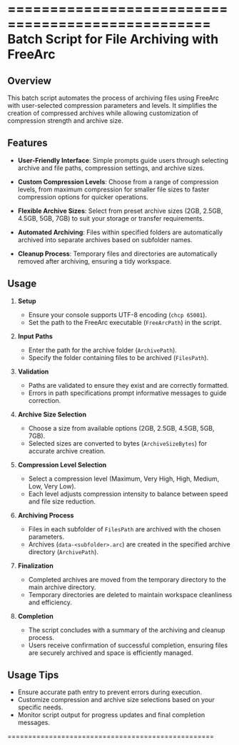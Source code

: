 ==================================================
Batch Script for File Archiving with FreeArc
==================================================

## Overview

This batch script automates the process of archiving files using FreeArc with user-selected compression parameters and levels. It simplifies the creation of compressed archives while allowing customization of compression strength and archive size.

## Features

- **User-Friendly Interface**: Simple prompts guide users through selecting archive and file paths, compression settings, and archive sizes.
  
- **Custom Compression Levels**: Choose from a range of compression levels, from maximum compression for smaller file sizes to faster compression options for quicker operations.

- **Flexible Archive Sizes**: Select from preset archive sizes (2GB, 2.5GB, 4.5GB, 5GB, 7GB) to suit your storage or transfer requirements.

- **Automated Archiving**: Files within specified folders are automatically archived into separate archives based on subfolder names.

- **Cleanup Process**: Temporary files and directories are automatically removed after archiving, ensuring a tidy workspace.

## Usage

1. **Setup**

   - Ensure your console supports UTF-8 encoding (`chcp 65001`).
   - Set the path to the FreeArc executable (`FreeArcPath`) in the script.

2. **Input Paths**

   - Enter the path for the archive folder (`ArchivePath`).
   - Specify the folder containing files to be archived (`FilesPath`).

3. **Validation**

   - Paths are validated to ensure they exist and are correctly formatted.
   - Errors in path specifications prompt informative messages to guide correction.

4. **Archive Size Selection**

   - Choose a size from available options (2GB, 2.5GB, 4.5GB, 5GB, 7GB).
   - Selected sizes are converted to bytes (`ArchiveSizeBytes`) for accurate archive creation.

5. **Compression Level Selection**

   - Select a compression level (Maximum, Very High, High, Medium, Low, Very Low).
   - Each level adjusts compression intensity to balance between speed and file size reduction.

6. **Archiving Process**

   - Files in each subfolder of `FilesPath` are archived with the chosen parameters.
   - Archives (`data-<subfolder>.arc`) are created in the specified archive directory (`ArchivePath`).

7. **Finalization**

   - Completed archives are moved from the temporary directory to the main archive directory.
   - Temporary directories are deleted to maintain workspace cleanliness and efficiency.

8. **Completion**

   - The script concludes with a summary of the archiving and cleanup process.
   - Users receive confirmation of successful completion, ensuring files are securely archived and space is efficiently managed.

## Usage Tips

- Ensure accurate path entry to prevent errors during execution.
- Customize compression and archive size selections based on your specific needs.
- Monitor script output for progress updates and final completion messages.

==================================================
